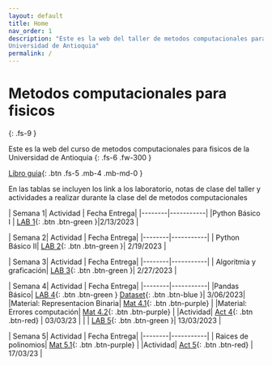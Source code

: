 ```yaml
---
layout: default
title: Home
nav_order: 1
description: "Este es la web del taller de metodos computacionales para fisicos de la 
Universidad de Antioquia"
permalink: /
---
```


# Metodos computacionales para fisicos
{: .fs-9 }

Este es la web del curso de metodos computacionales para fisicos de la 
Universidad de Antioquia
{: .fs-6 .fw-300 }

<!-- [Get started now](#getting-started){: .btn .btn-primary .fs-5 .mb-4 .mb-md-0 .mr-2 } -->
[Libro guia](https://restrepo.github.io/ComputationalMethods/){: .btn .fs-5 .mb-4 .mb-md-0 }


En las tablas se incluyen los link a los laboratorio, notas de clase del taller y actividades a realizar durante la clase del 
de metodos computacionales


| Semana 1| Actividad | Fecha Entrega|
|--------|-----------|
|Python Básico I | [LAB 1](https://colab.research.google.com/github/hernansalinas/autogrades/blob/main/Laboratorios_Taller/Lab01_python_basico01.ipynb){: .btn .btn-green }|2/13/2023 |



| Semana 2| Actividad | Fecha Entrega|
|--------|-----------|
| Python Básico II| [LAB 2](https://colab.research.google.com/github/hernansalinas/autogrades/blob/main/Laboratorios_Taller/Lab02_python_basico02.ipynb){: .btn .btn-green }| 2/19/2023 |



| Semana 3| Actividad | Fecha Entrega|
|--------|-----------|
| Algoritmia y graficación| [LAB 3](https://colab.research.google.com/github/hernansalinas/autogrades/blob/main/Laboratorios_Taller/Lab03_Algoritmia_y_graficacion.ipynb#scrollTo=SkZguDaDeyAZ){: .btn .btn-green }| 2/27/2023 |

| Semana 4| Actividad | Fecha Entrega|
|--------|-----------|
|Pandas Básico| [LAB 4](https://colab.research.google.com/github/hernansalinas/autogrades/blob/main/Laboratorios_Taller/Lab04_pandas_gpt.ipynb#scrollTo=SkZguDaDeyAZ){: .btn .btn-green } [Dataset](https://github.com/hernansalinas/autogrades/tree/main/Laboratorios_Taller/dataset){: .btn .btn-blue }| 3/06/2023|
|Material: Representacion Binaria|  [Mat 4.1](https://restrepo.github.io/ComputationalMethods/material/computer-arithmetics.html){: .btn .btn-purple}   |
|Material: Errores computación|  [Mat 4.2](https://colab.research.google.com/github/hernansalinas/Metodos_Computacionales_taller/blob/main/book/Sesion03_Epsilon_maquina_y_errores.ipynb){: .btn .btn-purple}   |
|Actividad| [Act 4](https://colab.research.google.com/github/hernansalinas/autogrades/blob/main/Actividades_clase/Actividad_04_Binarios_Errores.ipynb){: .btn .btn-red} | 03/03/23 |
| | [LAB 5](https://colab.research.google.com/github/hernansalinas/autogrades/blob/main/Laboratorios_Taller/Lab05_errores.ipynb){: .btn .btn-green }| 13/03/2023 |



| Semana 5| Actividad | Fecha Entrega|
|--------|-----------|
| Raices de polinomios| [Mat 5.1](https://restrepo.github.io/ComputationalMethods/material/one-variable-equations.html){: .btn .btn-purple}  |
|Actividad| [Act 5](https://colab.research.google.com/github/hernansalinas/autogrades/blob/main/Actividades_clase/Actividad_05_ZerosFunciones.ipynb.ipynb){: .btn .btn-red} | 17/03/23 |



